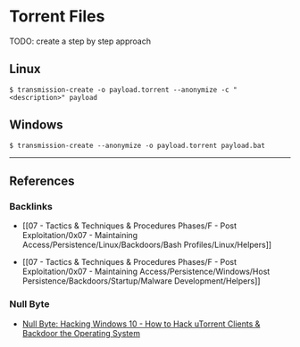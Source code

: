 # Torrent Files

TODO: create a step by step approach

## Linux

```
$ transmission-create -o payload.torrent --anonymize -c "<description>" payload
```

## Windows

```
$ transmission-create --anonymize -o payload.torrent payload.bat
```

---
## References

### Backlinks

- [[07 - Tactics & Techniques & Procedures Phases/F - Post Exploitation/0x07 - Maintaining Access/Persistence/Linux/Backdoors/Bash Profiles/Linux/Helpers]]

- [[07 - Tactics & Techniques & Procedures Phases/F - Post Exploitation/0x07 - Maintaining Access/Persistence/Windows/Host Persistence/Backdoors/Startup/Malware Development/Helpers]]

### Null Byte

- [Null Byte: Hacking Windows 10 - How to Hack uTorrent Clients & Backdoor the Operating System](https://null-byte.wonderhowto.com/how-to/hacking-windows-10-hack-utorrent-clients-backdoor-operating-system-0198413/)